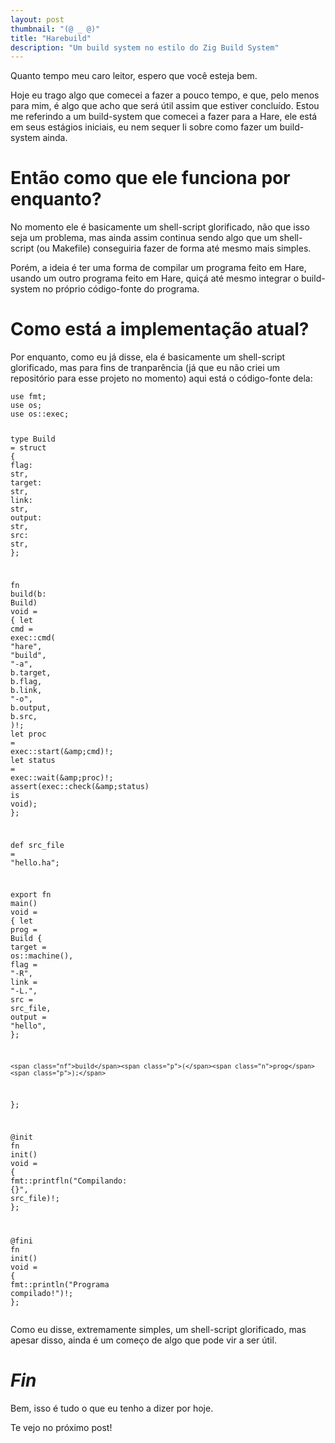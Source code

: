 ```yaml
---
layout: post
thumbnail: "(@ _ @)"
title: "Harebuild"
description: "Um build system no estilo do Zig Build System"
---
```

<p>Quanto tempo meu caro leitor, espero que você esteja bem.</p>

<p>Hoje eu trago algo que comecei a fazer a pouco tempo, e que, pelo menos para
mim, é algo que acho que será útil assim que estiver concluído. Estou me
referindo a um build-system que comecei a fazer para a Hare, ele está em seus
estágios iniciais, eu nem sequer li sobre como fazer um build-system ainda.</p>

<h1>Então como que ele funciona por enquanto?</h1>

<p>No momento ele é basicamente um shell-script glorificado, não que isso seja um
problema, mas ainda assim continua sendo algo que um shell-script (ou Makefile)
conseguiria fazer de forma até mesmo mais simples.</p>

<p>Porém, a ideia é ter uma forma de compilar um programa feito em Hare, usando um
outro programa feito em Hare, quiçá até mesmo integrar o build-system no
próprio código-fonte do programa.</p>

<h1>Como está a implementação atual?</h1>

<p>Por enquanto, como eu já disse, ela é basicamente um shell-script glorificado,
mas para fins de tranparência (já que eu não criei um repositório para esse
projeto no momento) aqui está o código-fonte dela:</p>

<div class="language-rust highlighter-rouge"><div class="highlight"><pre class="highlight"><code><span class="k">use</span> <span class="n">fmt</span><span class="p">;</span>
<span class="k">use</span> <span class="n">os</span><span class="p">;</span>
<span class="k">use</span> <span class="nn">os</span><span class="p">::</span><span class="n">exec</span><span class="p">;</span>

<span class="k">type</span> <span class="n">Build</span> <span class="o">=</span> <span class="k">struct</span> <span class="p">{</span>
	<span class="n">flag</span><span class="p">:</span>	<span class="nb">str</span><span class="p">,</span>
	<span class="n">target</span><span class="p">:</span>	<span class="nb">str</span><span class="p">,</span>
	<span class="n">link</span><span class="p">:</span>	<span class="nb">str</span><span class="p">,</span>
	<span class="n">output</span><span class="p">:</span>	<span class="nb">str</span><span class="p">,</span>
	<span class="n">src</span><span class="p">:</span>	<span class="nb">str</span><span class="p">,</span>
<span class="p">};</span>

<span class="k">fn</span> <span class="nf">build</span><span class="p">(</span><span class="n">b</span><span class="p">:</span> <span class="n">Build</span><span class="p">)</span> <span class="n">void</span> <span class="o">=</span> <span class="p">{</span>
	<span class="k">let</span> <span class="n">cmd</span> <span class="o">=</span> <span class="nn">exec</span><span class="p">::</span><span class="nf">cmd</span><span class="p">(</span>
		<span class="s">"hare"</span><span class="p">,</span>
		<span class="s">"build"</span><span class="p">,</span>
		<span class="s">"-a"</span><span class="p">,</span>
		<span class="n">b</span><span class="py">.target</span><span class="p">,</span>
		<span class="n">b</span><span class="py">.flag</span><span class="p">,</span>
		<span class="n">b</span><span class="py">.link</span><span class="p">,</span>
		<span class="s">"-o"</span><span class="p">,</span>
		<span class="n">b</span><span class="py">.output</span><span class="p">,</span>
		<span class="n">b</span><span class="py">.src</span><span class="p">,</span>
	<span class="p">)</span><span class="o">!</span><span class="p">;</span>
	<span class="k">let</span> <span class="n">proc</span> <span class="o">=</span> <span class="nn">exec</span><span class="p">::</span><span class="nf">start</span><span class="p">(</span><span class="o">&amp;</span><span class="n">amp</span><span class="p">;</span><span class="n">cmd</span><span class="p">)</span><span class="o">!</span><span class="p">;</span>
	<span class="k">let</span> <span class="n">status</span> <span class="o">=</span> <span class="nn">exec</span><span class="p">::</span><span class="nf">wait</span><span class="p">(</span><span class="o">&amp;</span><span class="n">amp</span><span class="p">;</span><span class="n">proc</span><span class="p">)</span><span class="o">!</span><span class="p">;</span>
	<span class="nf">assert</span><span class="p">(</span><span class="nn">exec</span><span class="p">::</span><span class="nf">check</span><span class="p">(</span><span class="o">&amp;</span><span class="n">amp</span><span class="p">;</span><span class="n">status</span><span class="p">)</span> <span class="n">is</span> <span class="n">void</span><span class="p">);</span>
<span class="p">};</span>

<span class="n">def</span> <span class="n">src_file</span> <span class="o">=</span> <span class="s">"hello.ha"</span><span class="p">;</span>

<span class="n">export</span> <span class="k">fn</span> <span class="nf">main</span><span class="p">()</span> <span class="n">void</span> <span class="o">=</span> <span class="p">{</span>
	<span class="k">let</span> <span class="n">prog</span> <span class="o">=</span> <span class="n">Build</span> <span class="p">{</span>
		<span class="n">target</span> <span class="o">=</span>	<span class="nn">os</span><span class="p">::</span><span class="nf">machine</span><span class="p">(),</span>
		<span class="n">flag</span> <span class="o">=</span>		<span class="s">"-R"</span><span class="p">,</span>
		<span class="n">link</span> <span class="o">=</span>		<span class="s">"-L."</span><span class="p">,</span>
		<span class="n">src</span> <span class="o">=</span>		<span class="n">src_file</span><span class="p">,</span>
		<span class="n">output</span> <span class="o">=</span>	<span class="s">"hello"</span><span class="p">,</span>
	<span class="p">};</span>

	<span class="nf">build</span><span class="p">(</span><span class="n">prog</span><span class="p">);</span>
<span class="p">};</span>

<span class="o">@</span><span class="n">init</span> <span class="k">fn</span> <span class="nf">init</span><span class="p">()</span> <span class="n">void</span> <span class="o">=</span> <span class="p">{</span>
	<span class="nn">fmt</span><span class="p">::</span><span class="nf">printfln</span><span class="p">(</span><span class="s">"Compilando: {}"</span><span class="p">,</span> <span class="n">src_file</span><span class="p">)</span><span class="o">!</span><span class="p">;</span>
<span class="p">};</span>

<span class="o">@</span><span class="n">fini</span> <span class="k">fn</span> <span class="nf">init</span><span class="p">()</span> <span class="n">void</span> <span class="o">=</span> <span class="p">{</span>
	<span class="nn">fmt</span><span class="p">::</span><span class="nf">println</span><span class="p">(</span><span class="s">"Programa compilado!"</span><span class="p">)</span><span class="o">!</span><span class="p">;</span>
<span class="p">};</span>
</code></pre></div></div>

<p>Como eu disse, extremamente simples, um shell-script glorificado, mas apesar
disso, ainda é um começo de algo que pode vir a ser útil.</p>

<h1><em>Fin</em></h1>

<p>Bem, isso é tudo o que eu tenho a dizer por hoje.</p>

<p>Te vejo no próximo post!</p>
